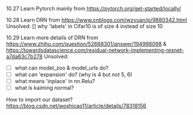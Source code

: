 10.27
Learn Pytorch mainly from https://pytorch.org/get-started/locally/

10.28
Learn DRN from https://www.cnblogs.com/wzyuan/p/9880342.html
Unsolved: 
        [] why 'labels' in Cifar10 is of size 4 instead of size 10
        
10.29
Learn more details of DRN from https://www.zhihu.com/question/52668301/answer/194998098 & https://towardsdatascience.com/residual-network-implementing-resnet-a7da63c7b278
Unsolved: 
- [ ] what can model_zoo & model_urls do?
- [ ] what can 'expansion' do? (why is 4 but not 5, 6)
- [ ] what means 'inplace' in nn.Relu?
- [ ] what is kaiming normal?

How to import our dataset?
https://blog.csdn.net/woshicao11/article/details/78318156